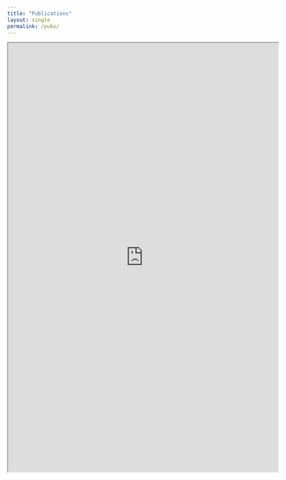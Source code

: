 ```yaml
---
title: "Publications"
layout: single
permalink: /pubs/
---
```

<iframe 
  src="https://bibbase.org/show?bib=https%3A%2F%2Fkmdono02.github.io%2FCV%2FCV.bib"
  style="width:125%; height:1000px;"
 ></iframe> 
